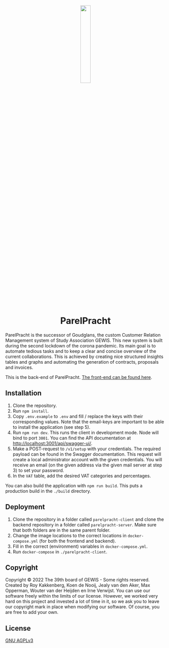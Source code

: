 <h1 style="text-align: center">
  <img alt="" src="https://raw.githubusercontent.com/GEWIS/parelpracht-client/develop/public/ParelPracht-blacksvg.svg?raw=true" style="width: 25%">
  <br>
  ParelPracht
</h1>

ParelPracht is the successor of Goudglans, the custom Customer Relation Management system of Study Association GEWIS.
This new system is built during the second lockdown of the corona pandemic.
Its main goal is to automate tedious tasks and to keep a clear and concise overview of the current collaborations.
This is achieved by creating nice structured insights tables and graphs and automating the generation of contracts, proposals and invoices.

This is the back-end of ParelPracht. [The front-end can be found here](https://github.com/GEWIS/parelpracht-client).

## Installation
1. Clone the repository.
2. Run `npm install`.
3. Copy `.env.example` to `.env` and fill / replace the keys with their corresponding values. Note that the email-keys
   are important to be able to install the application (see step 5).
4. Run `npm run dev`. This runs the client in development mode. Node will bind to port `3001`. You can find the API
   documentation at [http://localhost:3001/api/swagger-ui/](http://localhost:3001/api/swagger-ui/).
5. Make a POST-request to `/v1/setup` with your credentials. The required payload can be found in the Swagger
   documentation. This request will create a local administrator account with the given credentials. You will receive an
   email (on the given address via the given mail server at step 3) to set your password.
6. In the `VAT` table, add the desired VAT categories and percentages.

You can also build the application with `npm run build`. This puts a production build in the `./build` directory.

## Deployment
1. Clone the repository in a folder called `parelpracht-client` and clone the backend repository in a folder called `parelpracht-server`. Make sure that both folders are in the same parent folder.
2. Change the image locations to the correct locations in `docker-compose.yml` (for both the frontend and backend).
3. Fill in the correct (environment) variables in `docker-compose.yml`.
4. Run `docker-compose` in `./parelpracht-client`.

## Copyright

Copyright © 2022 The 39th board of GEWIS - Some rights reserved. Created by Roy Kakkenberg, Koen de Nooij, Jealy van den
Aker, Max Opperman, Wouter van der Heijden en Irne Verwijst. You can use our software freely within the limits of
our license. However, we worked very hard on this project and invested a lot of time in it, so we ask you to leave our
copyright mark in place when modifying our software. Of course, you are free to add your own.

## License
[GNU AGPLv3](./LICENSE)


